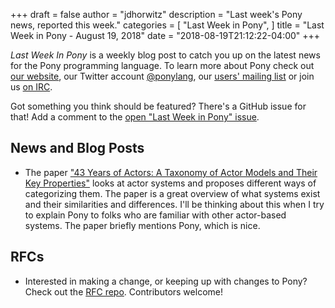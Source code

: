 +++
draft = false
author = "jdhorwitz"
description = "Last week's Pony news, reported this week."
categories = [
    "Last Week in Pony",
]
title = "Last Week in Pony - August 19, 2018"
date = "2018-08-19T21:12:22-04:00"
+++

_Last Week In Pony_ is a weekly blog post to catch you up on the latest news for the Pony programming language. To learn more about Pony check out [our website](ponylang.org), our Twitter account [@ponylang](https://twitter.com/ponylang), our [users' mailing list](https://pony.groups.io/g/user) or join us [on IRC](https://webchat.freenode.net/?channels=%23ponylang).

Got something you think should be featured? There's a GitHub issue for that! Add a comment to the [open "Last Week in Pony" issue](https://github.com/ponylang/ponylang.github.io/issues?q=is%3Aissue+is%3Aopen+label%3Alast-week-in-pony).

## News and Blog Posts

- The paper ["43 Years of Actors: A Taxonomy of Actor Models and Their Key Properties"](http://soft.vub.ac.be/Publications/2016/vub-soft-tr-16-11.pdf) looks at actor systems and proposes different ways of categorizing them. The paper is a great overview of what systems exist and their similarities and differences. I'll be thinking about this when I try to explain Pony to folks who are familiar with other actor-based systems. The paper briefly mentions Pony, which is nice.

## RFCs

- Interested in making a change, or keeping up with changes to Pony? Check out the [RFC repo](https://github.com/ponylang/rfcs). Contributors welcome!
